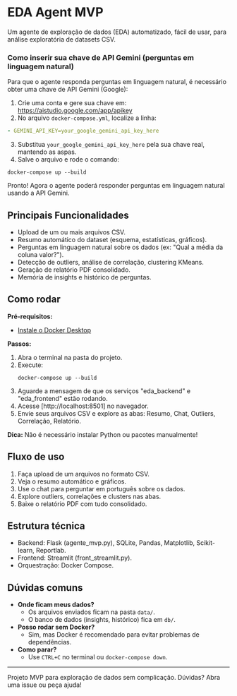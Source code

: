 # EDA Agent MVP

Um agente de exploração de dados (EDA) automatizado, fácil de usar, para análise exploratória de datasets CSV.

### Como inserir sua chave de API Gemini (perguntas em linguagem natural)

Para que o agente responda perguntas em linguagem natural, é necessário obter uma chave de API Gemini (Google):

1. Crie uma conta e gere sua chave em: https://aistudio.google.com/app/apikey
2. No arquivo `docker-compose.yml`, localize a linha:
  ```yaml
  - GEMINI_API_KEY=your_google_gemini_api_key_here
  ```
3. Substitua `your_google_gemini_api_key_here` pela sua chave real, mantendo as aspas.
4. Salve o arquivo e rode o comando:
  ```
  docker-compose up --build
  ```

Pronto! Agora o agente poderá responder perguntas em linguagem natural usando a API Gemini.

## Principais Funcionalidades
- Upload de um ou mais arquivos CSV.
- Resumo automático do dataset (esquema, estatísticas, gráficos).
- Perguntas em linguagem natural sobre os dados (ex: "Qual a média da coluna valor?").
- Detecção de outliers, análise de correlação, clustering KMeans.
- Geração de relatório PDF consolidado.
- Memória de insights e histórico de perguntas.

## Como rodar 

**Pré-requisitos:**
- [Instale o Docker Desktop](https://www.docker.com/products/docker-desktop/)

**Passos:**
1. Abra o terminal na pasta do projeto.
2. Execute:
   ```
   docker-compose up --build
   ```
3. Aguarde a mensagem de que os serviços "eda_backend" e "eda_frontend" estão rodando.
4. Acesse [http://localhost:8501] no navegador.
5. Envie seus arquivos CSV e explore as abas: Resumo, Chat, Outliers, Correlação, Relatório.

**Dica:** Não é necessário instalar Python ou pacotes manualmente!

## Fluxo de uso
1. Faça upload de um arquivos no formato CSV.
2. Veja o resumo automático e gráficos.
3. Use o chat para perguntar em português sobre os dados.
4. Explore outliers, correlações e clusters nas abas.
5. Baixe o relatório PDF com tudo consolidado.

## Estrutura técnica
- Backend: Flask (agente_mvp.py), SQLite, Pandas, Matplotlib, Scikit-learn, Reportlab.
- Frontend: Streamlit (front_streamlit.py).
- Orquestração: Docker Compose.

## Dúvidas comuns
- **Onde ficam meus dados?**
  - Os arquivos enviados ficam na pasta `data/`.
  - O banco de dados (insights, histórico) fica em `db/`.
- **Posso rodar sem Docker?**
  - Sim, mas Docker é recomendado para evitar problemas de dependências.
- **Como parar?**
  - Use `CTRL+C` no terminal ou `docker-compose down`.

---
Projeto MVP para exploração de dados sem complicação. Dúvidas? Abra uma issue ou peça ajuda!
